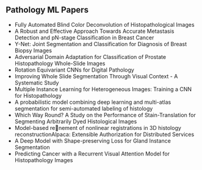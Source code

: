 <h2> Pathology ML Papers </h2>


<ul>

                             

 <li><a target="_blank" href="https://github.com/manjunath5496/Pathology-ML-Papers/blob/master/pat(1).pdf" style="text-decoration:none;">Fully Automated Blind Color Deconvolution of Histopathological Images</a></li>

 <li><a target="_blank" href="https://github.com/manjunath5496/Pathology-ML-Papers/blob/master/pat(2).pdf" style="text-decoration:none;">A Robust and Effective Approach Towards
Accurate Metastasis Detection and pN-stage Classification in Breast Cancer</a></li>

<li><a target="_blank" href="https://github.com/manjunath5496/Pathology-ML-Papers/blob/master/pat(3).pdf" style="text-decoration:none;">Y-Net: Joint Segmentation and Classification for Diagnosis of Breast Biopsy Images</a></li>
 <li><a target="_blank" href="https://github.com/manjunath5496/Pathology-ML-Papers/blob/master/pat(4).pdf" style="text-decoration:none;">Adversarial Domain Adaptation for
Classification of Prostate Histopathology Whole-Slide Images</a></li>                              
<li><a target="_blank" href="https://github.com/manjunath5496/Pathology-ML-Papers/blob/master/pat(5).pdf" style="text-decoration:none;">Rotation Equivariant CNNs for Digital
Pathology</a></li>
<li><a target="_blank" href="https://github.com/manjunath5496/Pathology-ML-Papers/blob/master/pat(6).pdf" style="text-decoration:none;">Improving Whole Slide Segmentation Through Visual Context - A Systematic Study</a></li>
 <li><a target="_blank" href="https://github.com/manjunath5496/Pathology-ML-Papers/blob/master/pat(7).pdf" style="text-decoration:none;">Multiple Instance Learning for Heterogeneous Images: Training a CNN for Histopathology</a></li>

 <li><a target="_blank" href="https://github.com/manjunath5496/Pathology-ML-Papers/blob/master/pat(8).pdf" style="text-decoration:none;"> A probabilistic model combining deep learning and multi-atlas segmentation for semi-automated labeling of histology </a></li>
   <li><a target="_blank" href="https://github.com/manjunath5496/Pathology-ML-Papers/blob/master/pat(9).pdf" style="text-decoration:none;">Which Way Round?
A Study on the Performance of Stain-Translation for Segmenting Arbitrarily Dyed Histological Images</a></li>
  
   
 <li><a target="_blank" href="https://github.com/manjunath5496/Pathology-ML-Papers/blob/master/pat(10).pdf" style="text-decoration:none;">Model-based renement of nonlinear
registrations in 3D histology reconstructionAlpaca: Extensible Authorization for Distributed Services </a></li>                              
<li><a target="_blank" href="https://github.com/manjunath5496/Pathology-ML-Papers/blob/master/pat(11).pdf" style="text-decoration:none;">A Deep Model with Shape-preserving Loss for Gland Instance Segmentation</a></li>
<li><a target="_blank" href="https://github.com/manjunath5496/Pathology-ML-Papers/blob/master/pat(12).pdf" style="text-decoration:none;">Predicting Cancer with a Recurrent Visual Attention Model for Histopathology Images</a></li>
</ul>
